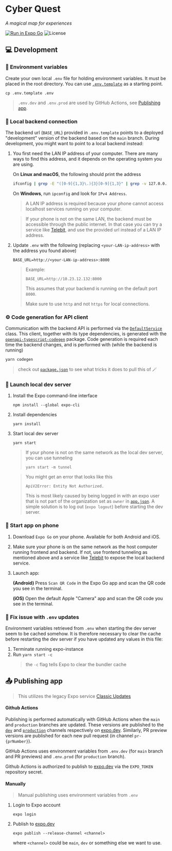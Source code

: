 # Cyber Quest

*A magical map for experiences*

[![Run in Expo Go](https://img.shields.io/badge/Run%20in%20Expo%20Go-217c53.svg?logo=EXPO&labelColor=212121&logoColor=fff)](https://expo.dev/@heyloft-dev/maraudersmap?serviceType=classic&distribution=expo-go&release-channel=production)
![License](https://img.shields.io/github/license/heyloft/maraudersmap?color=blue)


## 💻 Development
### 🔡 Environment variables
Create your own local `.env` file for holding environment variables. It must be placed in the root directory. You can use [`.env.template`](.env.template) as a starting point.
```
cp .env.template .env
```
> `.env.dev` and `.env.prod` are used by GitHub Actions, see [Publishing app](#📤-publishing-app).

### 🔌 Local backend connection
The backend url (`BASE_URL`) provided in `.env.template` points to a deployed "development" version of the backend based on the `main` branch. During development, you might want to point to a local backend instead:
1. You first need the LAN IP address of your computer. There are many ways to find this address, and it depends on the operating system you are using.

    On **Linux and macOS**, the following should print the address
    ```sh
    ifconfig | grep -E "([0-9]{1,3}\.){3}[0-9]{1,3}" | grep -v 127.0.0.1 | awk '{ print $2 }' | cut -f2 -d:
    ```

    On **Windows**, run `ipconfig` and look for `IPv4 Address`.

    > A LAN IP address is required because your phone cannot access localhost services running on your computer.

    > If your phone is not on the same LAN, the backend must be accessible through the public internet. In that case you can try a service like [Telebit](https://telebit.cloud/), and use the provided url instead of a LAN IP address.

2. Update `.env` with the following (replacing `<your-LAN-ip-address>` with the address you found above)
    ```
    BASE_URL=http://<your-LAN-ip-address>:8000
    ```
    > Example:
    > ```
    > BASE_URL=http://10.23.12.132:8000
    > ```
    > This assumes that your backend is running on the default port `8000`.
    >
    > Make sure to use `http` and not `https` for local connections.

### ⚙️ Code generation for API client

Communication with the backend API is performed via the [`DefaultService`](/src/client/services/DefaultService.ts) class. This client, together with its type dependencies, is generated with the [`openapi-typescript-codegen`](https://www.npmjs.com/package/openapi-typescript-codegen) package. Code generation is required each time the backend changes, and is performed with (while the backend is running)
```
yarn codegen
```
> check out [`package.json`](package.json) to see what tricks it does to pull this of 🪄

### 🚀 Launch local dev server
1. Install the Expo command-line interface
    ```
    npm install --global expo-cli
    ```
2. Install dependencies
    ```
    yarn install
    ```
3. Start local dev server
    ```
    yarn start
    ```
    > If your phone is not on the same network as the local dev server, you can use tunneling
    >```
    >yarn start -m tunnel
    >```

    > You might get an error that looks like this
    > ```
    > ApiV2Error: Entity Not Authorized.
    > ```
    > This is most likely caused by being logged in with an expo user that is not part of the organization set as `owner` in [`app.json`](app.json). A simple solution is to log out (`expo logout`) before starting the dev server.

### 📱 Start app on phone
1. Download `Expo Go` on your phone. Available for both Android and iOS. 
2. Make sure your phone is on the same network as the host computer running frontend and backend. If not, use frontend tunneling as mentioned above and a service like [Telebit](https://telebit.cloud/) to expose the local backend service.
3. Launch app:
    
    **(Android)**
    Press `Scan QR Code` in the Expo Go app and scan the QR code you see in the terminal.

    **(iOS)**
    Open the default Apple "Camera" app and scan the QR code you see in the terminal.

### 🔧 Fix issue with `.env` updates
Environment variables retrieved from `.env` when starting the dev server seem to be cached somehow. It is therefore necessary to clear the cache before restarting the dev server if you have updated any values in this file:
1. Terminate running expo-instance
2. Run `yarn start -c`
    > the `-c` flag tells Expo to clear the bundler cache

## 📤 Publishing app

> This utilizes the legacy Expo service [Classic Updates](https://docs.expo.dev/archive/classic-updates/introduction/)

#### Github Actions
Publishing is performed automatically with GitHub Actions when the `main` and `production` branches are updated. These versions are published to the [`dev`](https://expo.dev/@heyloft-dev/maraudersmap?serviceType=classic&distribution=expo-go&release-channel=dev) and [`production`](https://expo.dev/@heyloft-dev/maraudersmap?serviceType=classic&distribution=expo-go&release-channel=production) channels respectively on [expo.dev](https://expo.dev/). Similarly, PR preview versions are published for each new pull request (in channel `pr-{prNumber}`).

GitHub Actions uses environment variables from `.env.dev` (for `main` branch and PR previews) and `.env.prod` (for `production` branch).

Github Actions is authorized to publish to [expo.dev](https://expo.dev/) via the `EXPO_TOKEN` repository secret.

#### Manually
> Manual publishing uses environment variables from `.env`
1. Login to Expo account
    ```
    expo login
    ```
2. Publish to [expo.dev](https://expo.dev/)
    ```
    expo publish --release-channel <channel>
    ```
    where `<channel>` could be `main`, `dev` or something else we want to use.
